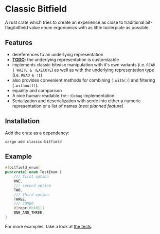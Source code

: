 # Classic Bitfield
A rust crate which tries to create an experience as close to traditional
bit-flag/bitfield value enum ergonomics with as little boilerplate as possible.

## Features
 - dereferences to an underlying representation
 - [**TODO**](https://github.com/dscottboggs/rust-classic-bitfield/issues/1): the underlying representation is customizable
 - implements classic bitwise manipulation with it's own variants (i.e.
   `READ | WRITE & !EXECUTE`) as well as with the underlying representation
   type (i.e. `READ & !1`)
 - also provides convenient methods for combining (`.with()`) and filtering
   (`.without()`).
 - equality and comparison
 - A nice human-readable `fmt::Debug` implementation
 - Serialization and deserialization with serde into either a numeric
   representation or a list of names (*next planned feature*)

## Installation
Add the crate as a dependency:
~~~console
cargo add classic-bitfield
~~~

## Example

```rust
#[bitfield_enum]
pub(crate) enum TestEnum {
    /// first option
    ONE,
    /// second option
    TWO,
    /// third option
    THREE,
    /// COMBO
    #[repr(0b101)]
    ONE_AND_THREE,
}
```

For more examples, take a look at [the tests](`classic-bitfield-test/src/main.rs`).